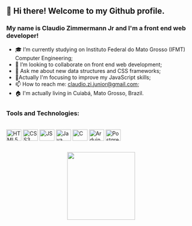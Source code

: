 ## 👋 Hi there! Welcome to my Github profile.
### My name is Claudio Zimmermann Jr and I'm a front end web developer!
          
- 🎓 I’m currently studying on Instituto Federal do Mato Grosso (IFMT) Computer Engineering;
- 👯 I’m looking to collaborate on front end web development;
- 💬 Ask me about new data structures and CSS frameworks;
- 🔭Actually I'm focusing to improve my JavaScript skills;
- 📫 How to reach me: claudio.zi.junior@gmail.com;
- 🏠 I'm actually living in Cuiabá, Mato Grosso, Brazil.

##

### Tools and Technologies:
<div style="display: inline_block"><br>
 <img align="center" alt="HTML5" height="30" width="40" src="https://cdn.jsdelivr.net/gh/devicons/devicon/icons/html5/html5-original.svg" />
 <img align="center" alt="CSS3" height="30" width="40" src="https://cdn.jsdelivr.net/gh/devicons/devicon/icons/css3/css3-original.svg" />
 <img align="center" alt="JS" height="30" width="40" src="https://cdn.jsdelivr.net/gh/devicons/devicon/icons/javascript/javascript-original.svg" />
  <img align="center" alt="Java" height="30" width="40" src="https://cdn.jsdelivr.net/gh/devicons/devicon/icons/java/java-original.svg" />
 <img align="center" alt="C" height="30" width="40" src="https://cdn.jsdelivr.net/gh/devicons/devicon/icons/c/c-original.svg" />
 <img align="center" alt="Arduino" height="30" width="40" src="https://cdn.jsdelivr.net/gh/devicons/devicon/icons/arduino/arduino-original-wordmark.svg" />
 <img align="center" alt="Postgresql" height="30" width="40" src="https://cdn.jsdelivr.net/gh/devicons/devicon/icons/postgresql/postgresql-original.svg" />

##

<div align="center">
  <a href="https://github.com/Sadlark1993">
    <!-- <img height="180em" src="https://github-readme-stats.vercel.app/api/top-langs/?username=Sadlark1993&layout=compact&langs_count=7&theme=vue-dark"/> -->
    <img height="180em" src="https://github-readme-stats.vercel.app/api?username=Sadlark1993&show_icons=true&theme=vue-dark&include_all_commits=true&count_private=true"/>
</div>

